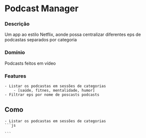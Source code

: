 # Podcast Manager

### Descrição
Um app ao estilo Netflix, aonde possa centralizar diferentes eps de podcastas separados por categoria

### Domínio
Podcasts feitos em vídeo

### Features
    - Listar os podcastas em sessões de categorias
        - [saúde, fitnes, mentalidade, humor]
    - Filtrar eps por nome de poscasts podcasts

## Como
    - Listar os podcastas em sessões de categorias
    ```js
    
    ```